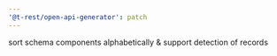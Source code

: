 ```yaml
---
'@t-rest/open-api-generator': patch
---
```


sort schema components alphabetically & support detection of records
